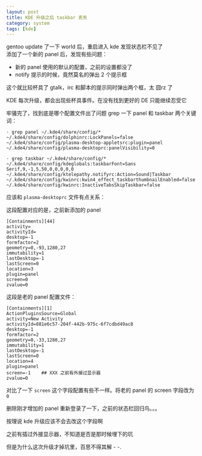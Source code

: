 ```yaml
---
layout: post
title: KDE 升级之后 taskbar 丢失
category: system
tags: [kde]
---
```


gentoo update 了一下 world 后，重启进入 kde 发现状态栏不见了  
添加了一个新的 panel 后，发现有些问题：

- 新的 panel 使用的默认的配置，之前的设置都没了
- notify 提示的时候，竟然莫名的弹出 2 个提示框

这个就比较杯具了 gtalk，irc 和脚本的提示同时弹出两个框，太 囧rz 了

KDE 每次升级，都会出现些杯具事件。在没有找到更好的 DE 只能继续忍受它

牢骚完了，找到底是哪个配置文件出了问题 grep 一下 panel 和 taskbar 两个关键词：

    · grep panel ~/.kde4/share/config/*
    ~/.kde4/share/config/dolphinrc:LockPanels=false
    ~/.kde4/share/config/plasma-desktop-appletsrc:plugin=panel
    ~/.kde4/share/config/plasma-desktoprc:panelVisibility=0

    · grep taskbar ~/.kde4/share/config/*
    ~/.kde4/share/config/kdeglobals:taskbarFont=Sans Serif,9,-1,5,50,0,0,0,0,0
    ~/.kde4/share/config/ktelepathy.notifyrc:Action=Sound|Taskbar
    ~/.kde4/share/config/kwinrc:kwin4_effect_taskbarthumbnailEnabled=false
    ~/.kde4/share/config/kwinrc:InactiveTabsSkipTaskbar=false

应该和 `plasma-desktoprc` 文件有点关系：

这段配置对应的是，之前新添加的 panel

    [Containments][44]
    activity=
    activityId=
    desktop=-1
    formfactor=2
    geometry=0,-93,1280,27
    immutability=1
    lastDesktop=-1
    lastScreen=0
    location=3
    plugin=panel
    screen=0
    zvalue=0

这段是老的 panel 配置文件：

    [Containments][1]
    ActionPluginsSource=Global
    activity=New Activity
    activityId=881e6c57-204f-442b-975c-6f7cdbd49ac8
    desktop=-1
    formfactor=2
    geometry=0,-33,1280,27
    immutability=1
    lastDesktop=-1
    lastScreen=0
    location=4
    plugin=panel
    screen=-1    ## XXX 之前有外接过显示器
    zvalue=0

对比了一下 `screen` 这个字段配置有些不一样。将老的 panel 的 screen 字段改为 `0`

删除刚才增加的 panel 重新登录了一下，之前的状态栏回归鸟。。。

按理说 kde 升级应该不会去改这个字段啊

之前有插过外接显示器，不知道是否是那时候埋下的坑

但是为什么这次升级才掉坑里，百思不得其解 - -.






